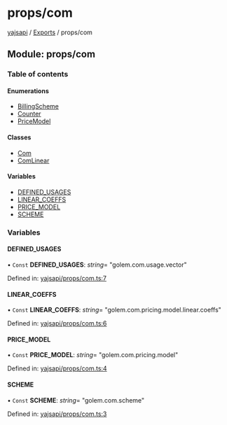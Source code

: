 # props/com

[yajsapi](https://github.com/golemfactory/yagna-docs/tree/1b9d66c57da52a346eb2988dcfe9aa00d2f3d587/yajsapi/README.md) / [Exports](https://github.com/golemfactory/yagna-docs/tree/1b9d66c57da52a346eb2988dcfe9aa00d2f3d587/yajsapi/modules.md) / props/com

## Module: props/com

### Table of contents

#### Enumerations

* [BillingScheme](https://github.com/golemfactory/yagna-docs/tree/1b9d66c57da52a346eb2988dcfe9aa00d2f3d587/yajsapi/enums/props_com.billingscheme.md)
* [Counter](https://github.com/golemfactory/yagna-docs/tree/1b9d66c57da52a346eb2988dcfe9aa00d2f3d587/yajsapi/enums/props_com.counter.md)
* [PriceModel](https://github.com/golemfactory/yagna-docs/tree/1b9d66c57da52a346eb2988dcfe9aa00d2f3d587/yajsapi/enums/props_com.pricemodel.md)

#### Classes

* [Com](https://github.com/golemfactory/yagna-docs/tree/1b9d66c57da52a346eb2988dcfe9aa00d2f3d587/yajsapi/classes/props_com.com.md)
* [ComLinear](https://github.com/golemfactory/yagna-docs/tree/1b9d66c57da52a346eb2988dcfe9aa00d2f3d587/yajsapi/classes/props_com.comlinear.md)

#### Variables

* [DEFINED\_USAGES](props_com.md#defined_usages)
* [LINEAR\_COEFFS](props_com.md#linear_coeffs)
* [PRICE\_MODEL](props_com.md#price_model)
* [SCHEME](props_com.md#scheme)

### Variables

#### DEFINED\_USAGES

• `Const` **DEFINED\_USAGES**: _string_= "golem.com.usage.vector"

Defined in: [yajsapi/props/com.ts:7](https://github.com/golemfactory/yajsapi/blob/0a8d8c8/yajsapi/props/com.ts#L7)

#### LINEAR\_COEFFS

• `Const` **LINEAR\_COEFFS**: _string_= "golem.com.pricing.model.linear.coeffs"

Defined in: [yajsapi/props/com.ts:6](https://github.com/golemfactory/yajsapi/blob/0a8d8c8/yajsapi/props/com.ts#L6)

#### PRICE\_MODEL

• `Const` **PRICE\_MODEL**: _string_= "golem.com.pricing.model"

Defined in: [yajsapi/props/com.ts:4](https://github.com/golemfactory/yajsapi/blob/0a8d8c8/yajsapi/props/com.ts#L4)

#### SCHEME

• `Const` **SCHEME**: _string_= "golem.com.scheme"

Defined in: [yajsapi/props/com.ts:3](https://github.com/golemfactory/yajsapi/blob/0a8d8c8/yajsapi/props/com.ts#L3)

